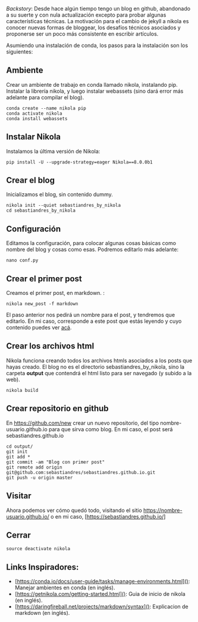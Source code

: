 <!--
.. title: Primer Post
.. slug: primer-post
.. date: 2018-05-06 01:42:46 UTC
.. tags: 
.. category: 
.. link: 
.. description: 
.. type: text
-->

*Backstory*: Desde hace algún tiempo tengo un blog en github, abandonado a su suerte y con nula actualización excepto para probar algunas características técnicas.
La motivación para el cambio de jekyll a nikola es conocer nuevas formas de bloggear, los desafíos técnicos asociados y proponerse ser un poco más consistente en escribir artículos.

Asumiendo una instalación de conda, los pasos para la instalación son los siguientes:

## Ambiente
Crear un ambiente de trabajo en conda llamado nikola, instalando pip. Instalar la librería nikola, y luego instalar webassets (sino dará error más adelante para compilar el blog).

```
conda create --name nikola pip
conda activate nikola
conda install webassets
```

## Instalar Nikola
Instalamos la última versión de Nikola:

```
pip install -U --upgrade-strategy=eager Nikola==8.0.0b1
```

## Crear el blog
Inicializamos el blog, sin contenido dummy. 

```
nikola init --quiet sebastiandres_by_nikola
cd sebastiandres_by_nikola
```

## Configuración
Editamos la configuración, para colocar algunas cosas básicas como nombre del blog y cosas como esas. Podremos editarlo más adelante: 

```
nano conf.py
```

## Crear el primer post
Creamos el primer post, en markdown. :

```
nikola new_post -f markdown
```

El paso anterior nos pedirá un nombre para el post, y tendremos que editarlo. En mi caso, corresponde a este post que estás leyendo y cuyo contenido puedes ver [acá]().


## Crear los archivos html
Nikola funciona creando todos los archivos htmls asociados a los posts que hayas creado. El blog no es el directorio sebastiandres_by_nikola, sino la carpeta **output** que contendrá el html listo para ser navegado (y subido a la web).

```
nikola build
```

## Crear repositorio en github
En https://github.com/new crear un nuevo repositorio, del tipo nombre-usuario.github.io para que sirva como blog. En mi caso, el post será sebastiandres.github.io
```
cd output/
git init
git add *
git commit -am "Blog con primer post"
git remote add origin git@github.com:sebastiandres/sebastiandres.github.io.git
git push -u origin master
```

## Visitar
Ahora podemos ver cómo quedó todo, visitando el sitio https://nombre-usuario.github.io/ o en mi caso, [https://sebastiandres.github.io/]

## Cerrar
```
source deactivate nikola
```

## Links Inspiradores:

* [https://conda.io/docs/user-guide/tasks/manage-environments.html](): Manejar ambientes en conda (en inglés).
* [https://getnikola.com/getting-started.html](): Guia de inicio de nikola (en inglés).
* [https://daringfireball.net/projects/markdown/syntax](): Explicacion de markdown (en inglés).

